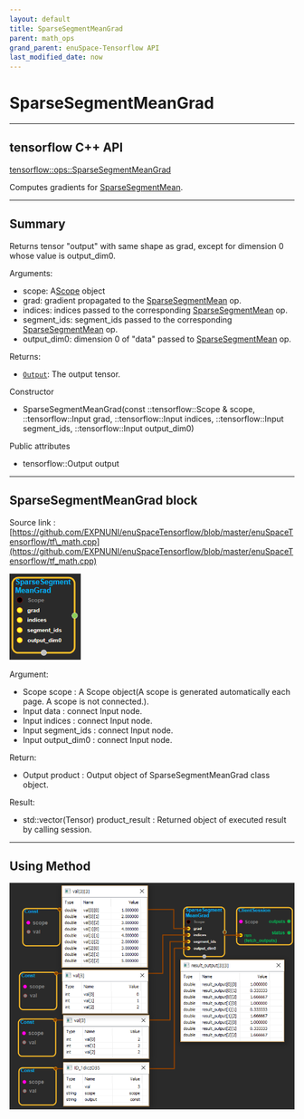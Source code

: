 ```yaml
--- 
layout: default 
title: SparseSegmentMeanGrad 
parent: math_ops 
grand_parent: enuSpace-Tensorflow API 
last_modified_date: now 
--- 
```


# SparseSegmentMeanGrad

---

## tensorflow C++ API

[tensorflow::ops::SparseSegmentMeanGrad](https://www.tensorflow.org/api_docs/cc/class/tensorflow/ops/sparse-segment-mean-grad)

Computes gradients for [SparseSegmentMean](https://www.tensorflow.org/api_docs/cc/class/tensorflow/ops/sparse-segment-mean.html#classtensorflow_1_1ops_1_1_sparse_segment_mean).

---

## Summary

Returns tensor "output" with same shape as grad, except for dimension 0 whose value is output\_dim0.

Arguments:

* scope: A[Scope](https://www.tensorflow.org/api_docs/cc/class/tensorflow/scope.html#classtensorflow_1_1_scope) object
* grad: gradient propagated to the [SparseSegmentMean](https://www.tensorflow.org/api_docs/cc/class/tensorflow/ops/sparse-segment-mean.html#classtensorflow_1_1ops_1_1_sparse_segment_mean) op.
* indices: indices passed to the corresponding [SparseSegmentMean](https://www.tensorflow.org/api_docs/cc/class/tensorflow/ops/sparse-segment-mean.html#classtensorflow_1_1ops_1_1_sparse_segment_mean) op.
* segment\_ids: segment\_ids passed to the corresponding [SparseSegmentMean](https://www.tensorflow.org/api_docs/cc/class/tensorflow/ops/sparse-segment-mean.html#classtensorflow_1_1ops_1_1_sparse_segment_mean) op.
* output\_dim0: dimension 0 of "data" passed to [SparseSegmentMean](https://www.tensorflow.org/api_docs/cc/class/tensorflow/ops/sparse-segment-mean.html#classtensorflow_1_1ops_1_1_sparse_segment_mean) op.

Returns:

* [`Output`](https://www.tensorflow.org/api_docs/cc/class/tensorflow/output.html#classtensorflow_1_1_output): The output tensor.

Constructor

* SparseSegmentMeanGrad\(const ::tensorflow::Scope & scope, ::tensorflow::Input grad, ::tensorflow::Input indices, ::tensorflow::Input segment\_ids, ::tensorflow::Input output\_dim0\) 

Public attributes

* tensorflow::Output output 

---

## SparseSegmentMeanGrad block

Source link : [https://github.com/EXPNUNI/enuSpaceTensorflow/blob/master/enuSpaceTensorflow/tf\_math.cpp](https://github.com/EXPNUNI/enuSpaceTensorflow/blob/master/enuSpaceTensorflow/tf_math.cpp)

![](../assets/math_SparseSegmentMeanGrad_Symbol.png)

Argument:

* Scope scope : A Scope object\(A scope is generated automatically each page. A scope is not connected.\).
* Input data : connect  Input node.
* Input indices : connect  Input node.
* Input segment\_ids : connect Input node.
* Input output\_dim0 : connect Input node.

Return:

* Output product : Output object of SparseSegmentMeanGrad class object. 

Result:

* std::vector\(Tensor\) product\_result : Returned object of executed result by calling session.

---

## Using Method

![](../assets/math_SparseSegmentMeanGrad_Method.png)

